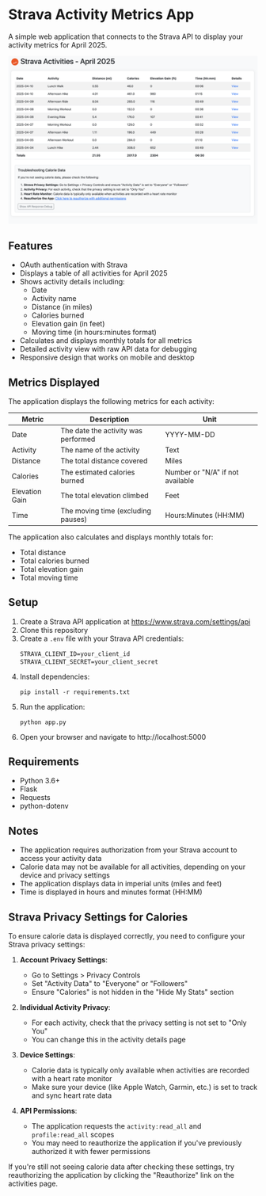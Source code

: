 # Strava Activity Metrics App

A simple web application that connects to the Strava API to display your activity metrics for April 2025.

![Strava Activity Metrics App](static/sample.png)

## Features

- OAuth authentication with Strava
- Displays a table of all activities for April 2025
- Shows activity details including:
  - Date
  - Activity name
  - Distance (in miles)
  - Calories burned
  - Elevation gain (in feet)
  - Moving time (in hours:minutes format)
- Calculates and displays monthly totals for all metrics
- Detailed activity view with raw API data for debugging
- Responsive design that works on mobile and desktop

## Metrics Displayed

The application displays the following metrics for each activity:

| Metric | Description | Unit |
|--------|-------------|------|
| Date | The date the activity was performed | YYYY-MM-DD |
| Activity | The name of the activity | Text |
| Distance | The total distance covered | Miles |
| Calories | The estimated calories burned | Number or "N/A" if not available |
| Elevation Gain | The total elevation climbed | Feet |
| Time | The moving time (excluding pauses) | Hours:Minutes (HH:MM) |

The application also calculates and displays monthly totals for:
- Total distance
- Total calories burned
- Total elevation gain
- Total moving time

## Setup

1. Create a Strava API application at https://www.strava.com/settings/api
2. Clone this repository
3. Create a `.env` file with your Strava API credentials:
   ```
   STRAVA_CLIENT_ID=your_client_id
   STRAVA_CLIENT_SECRET=your_client_secret
   ```
4. Install dependencies:
   ```
   pip install -r requirements.txt
   ```
5. Run the application:
   ```
   python app.py
   ```
6. Open your browser and navigate to http://localhost:5000

## Requirements

- Python 3.6+
- Flask
- Requests
- python-dotenv

## Notes

- The application requires authorization from your Strava account to access your activity data
- Calorie data may not be available for all activities, depending on your device and privacy settings
- The application displays data in imperial units (miles and feet)
- Time is displayed in hours and minutes format (HH:MM)

## Strava Privacy Settings for Calories

To ensure calorie data is displayed correctly, you need to configure your Strava privacy settings:

1. **Account Privacy Settings**:
   - Go to Settings > Privacy Controls
   - Set "Activity Data" to "Everyone" or "Followers"
   - Ensure "Calories" is not hidden in the "Hide My Stats" section

2. **Individual Activity Privacy**:
   - For each activity, check that the privacy setting is not set to "Only You"
   - You can change this in the activity details page

3. **Device Settings**:
   - Calorie data is typically only available when activities are recorded with a heart rate monitor
   - Make sure your device (like Apple Watch, Garmin, etc.) is set to track and sync heart rate data

4. **API Permissions**:
   - The application requests the `activity:read_all` and `profile:read_all` scopes
   - You may need to reauthorize the application if you've previously authorized it with fewer permissions

If you're still not seeing calorie data after checking these settings, try reauthorizing the application by clicking the "Reauthorize" link on the activities page.